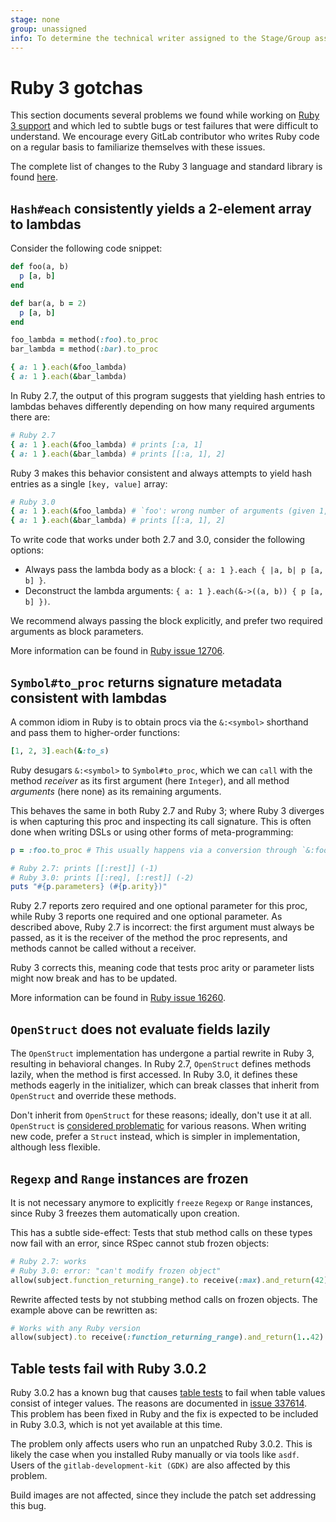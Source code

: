 ```yaml
---
stage: none
group: unassigned
info: To determine the technical writer assigned to the Stage/Group associated with this page, see https://about.gitlab.com/handbook/engineering/ux/technical-writing/#assignments
---
```


# Ruby 3 gotchas

This section documents several problems we found while working on [Ruby 3 support](https://gitlab.com/groups/gitlab-org/-/epics/5149)
and which led to subtle bugs or test failures that were difficult to understand. We encourage every GitLab contributor
who writes Ruby code on a regular basis to familiarize themselves with these issues.

The complete list of changes to the Ruby 3 language and standard library is found [here](https://rubyreferences.github.io/rubychanges/3.0.html).

## `Hash#each` consistently yields a 2-element array to lambdas

Consider the following code snippet:

```ruby
def foo(a, b)
  p [a, b]
end

def bar(a, b = 2)
  p [a, b]
end

foo_lambda = method(:foo).to_proc
bar_lambda = method(:bar).to_proc

{ a: 1 }.each(&foo_lambda)
{ a: 1 }.each(&bar_lambda)
```

In Ruby 2.7, the output of this program suggests that yielding hash entries to lambdas behaves
differently depending on how many required arguments there are:

```ruby
# Ruby 2.7
{ a: 1 }.each(&foo_lambda) # prints [:a, 1]
{ a: 1 }.each(&bar_lambda) # prints [[:a, 1], 2]
```

Ruby 3 makes this behavior consistent and always attempts to yield hash entries as a single `[key, value]` array:

```ruby
# Ruby 3.0
{ a: 1 }.each(&foo_lambda) # `foo': wrong number of arguments (given 1, expected 2) (ArgumentError)
{ a: 1 }.each(&bar_lambda) # prints [[:a, 1], 2]
```

To write code that works under both 2.7 and 3.0, consider the following options:

- Always pass the lambda body as a block: `{ a: 1 }.each { |a, b| p [a, b] }`.
- Deconstruct the lambda arguments: `{ a: 1 }.each(&->((a, b)) { p [a, b] })`.

We recommend always passing the block explicitly, and prefer two required arguments as block parameters.

More information can be found in [Ruby issue 12706](https://bugs.ruby-lang.org/issues/12706).

## `Symbol#to_proc` returns signature metadata consistent with lambdas

A common idiom in Ruby is to obtain procs via the `&:<symbol>` shorthand and
pass them to higher-order functions:

```ruby
[1, 2, 3].each(&:to_s)
```

Ruby desugars `&:<symbol>` to `Symbol#to_proc`, which we can `call` with
the method _receiver_ as its first argument (here `Integer`), and all method _arguments_
(here none) as its remaining arguments.

This behaves the same in both Ruby 2.7 and Ruby 3; where Ruby 3 diverges is when capturing
this proc and inspecting its call signature.
This is often done when writing DSLs or using other forms of meta-programming:

```ruby
p = :foo.to_proc # This usually happens via a conversion through `&:foo`

# Ruby 2.7: prints [[:rest]] (-1)
# Ruby 3.0: prints [[:req], [:rest]] (-2)
puts "#{p.parameters} (#{p.arity})"
```

Ruby 2.7 reports zero required and one optional parameter for this proc, while Ruby 3 reports one required
and one optional parameter. As described above, Ruby 2.7 is incorrect: the first argument must
always be passed, as it is the receiver of the method the proc represents, and methods cannot be
called without a receiver.

Ruby 3 corrects this, meaning code that tests proc arity or parameter lists might now break and
has to be updated.

More information can be found in [Ruby issue 16260](https://bugs.ruby-lang.org/issues/16260).

## `OpenStruct` does not evaluate fields lazily

The `OpenStruct` implementation has undergone a partial rewrite in Ruby 3, resulting in 
behavioral changes. In Ruby 2.7, `OpenStruct` defines methods lazily, when the method is first accessed.
In Ruby 3.0, it defines these methods eagerly in the initializer, which can break classes that inherit from `OpenStruct`
and override these methods.

Don't inherit from `OpenStruct` for these reasons; ideally, don't use it at all.
`OpenStruct` is [considered problematic](https://ruby-doc.org/stdlib-3.0.2/libdoc/ostruct/rdoc/OpenStruct.html#class-OpenStruct-label-Caveats) for various reasons. When writing new code, prefer a `Struct` instead, which is simpler in implementation, although less flexible.

## `Regexp` and `Range` instances are frozen

It is not necessary anymore to explicitly `freeze` `Regexp` or `Range` instances, since Ruby 3 freezes
them automatically upon creation.

This has a subtle side-effect: Tests that stub method calls on these types now fail with an error, since
RSpec cannot stub frozen objects:

```ruby
# Ruby 2.7: works
# Ruby 3.0: error: "can't modify frozen object"
allow(subject.function_returning_range).to receive(:max).and_return(42)
```

Rewrite affected tests by not stubbing method calls on frozen objects. The example above can be rewritten as:

```ruby
# Works with any Ruby version
allow(subject).to receive(:function_returning_range).and_return(1..42)
```

## Table tests fail with Ruby 3.0.2

Ruby 3.0.2 has a known bug that causes [table tests](testing_guide/best_practices.md#table-based--parameterized-tests)
to fail when table values consist of integer values.
The reasons are documented in [issue 337614](https://gitlab.com/gitlab-org/gitlab/-/issues/337614).
This problem has been fixed in Ruby and the fix is expected to be included in Ruby 3.0.3, which is not yet
available at this time.

The problem only affects users who run an unpatched Ruby 3.0.2. This is likely the case when you
installed Ruby manually or via tools like `asdf`. Users of the `gitlab-development-kit (GDK)`
are also affected by this problem.

Build images are not affected, since they include the patch set addressing this bug.
